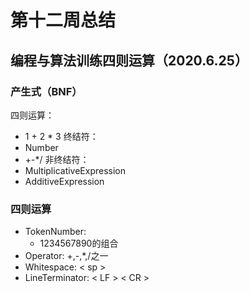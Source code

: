 # 第十二周总结
## 编程与算法训练四则运算（2020.6.25）

### 产生式（BNF）
四则运算：
- 1 + 2 * 3
终结符：
- Number
- +-*/
非终结符：
- MultiplicativeExpression
- AdditiveExpression

### 四则运算
- TokenNumber:
  - 1234567890的组合
- Operator: +,-,*,/之一
- Whitespace: < sp >
- LineTerminator: < LF > < CR >